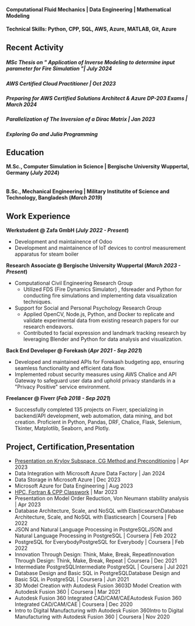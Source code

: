 #### Computational Fluid Mechanics | Data Engineering | Mathematical Modeling

#### Technical Skills: Python, CPP, SQL, AWS, Azure, MATLAB, Git, Azure

## Recent Activity
##### MSc Thesis on " Application of Inverse Modeling to determine input parameter for Fire Simulation "| July 2024<br/>
##### AWS Certified Cloud Practitioner | Oct 2023<br/>
##### Preparing for AWS Certified Solutions Architect & Azure DP-203 Exams | March 2024<br/>
##### Parallelization of The Inversion of a Dirac Matrix | Jan 2023<br/>
##### Exploring Go and Julia Programming<br/>

## Education
**M.Sc., Computer Simulation in Science	| Bergische University Wuppertal, Germany (_July 2024_)**	 
<br/><br/>
**B.Sc., Mechanical Engineering | Military Institutite of Science and Technology, Bangladesh (_March 2019_)**

## Work Experience
**Werkstudent @ Zafa GmbH (_July 2022 - Present_)**
- Development and maintainence of Odoo
- Development and maintainence of IoT devices to control measurement apparatus for steam boiler

**Research Associate @ Bergische University Wuppertal (_March 2023 - Present_)**
- Computational Civil Engineering Research Group
  - Utilized FDS (Fire Dynamics Simulator) , fdsreader and Python for conducting fire simulations and implementing data visualization techniques.
- Support for Social and Personal Psychology Research Group
  - Applied OpenCV, Node.js, Python, and Docker to replicate and validate experimental data from existing research papers for our research endeavors.
  - Contributed to facial expression and landmark tracking research by leveraging Blender and Python for data analysis and visualization.

**Back End Developer @ Forekash (_Apr 2021 - Sep 2021_)**
- Developed and maintained APIs for Forekash budgeting app, ensuring seamless functionality and efficient data flow.
- Implemented robust security measures using AWS Chalice and API Gateway to safeguard user data and uphold privacy standards in a "Privacy Positive" service environment.

**Freelancer @ Fiverr (_Feb 2018 - Sep 2021_)**
- Successfully completed 135 projects on Fiverr, specializing in backend/API development, web automation, data mining, and bot creation. Proficient in Python, Pandas, DRF, Chalice, Flask, Selenium, Tkinter, Matplotlib, Seaborn, and Plotly.

## Project, Certification,Presentation
<ul>
  <li><a href="https://uni-wuppertal.sciebo.de/s/0v8m7BsGatR6KhF">Presentation on Krylov Subspace, CG Method and Preconditioning</a> | Apr 2023 </li>
  <li>Data Integration with Microsoft Azure Data Factory | Jan 2024</li>
  <li>Data Storage in Microsoft Azure | Dec 2023 </li>
  <li>Microsoft Azure for Data Engineering | Aug 2023 </li>
  <li><a href="https://github.com/raihanba13/Portfolio/tree/main/HPC/Simulation3_Exercise_Project">HPC, </a><a href="https://github.com/raihanba13/Portfolio/tree/main/Coursework">Fortran & CPP Classwork</a> | Mar 2023 </li>
  <li>Presentation on Model Order Reduction, Von Neumann stability analysis | Apr 2023 </li>
  <li>Database Architecture, Scale, and NoSQL with ElasticsearchDatabase Architecture, Scale, and NoSQL with Elasticsearch | Coursera | Feb 2022 </li>
  <li>JSON and Natural Language Processing in PostgreSQLJSON and Natural Language Processing in PostgreSQL | Coursera | Feb 2022 </li>
  <li>PostgreSQL for EverybodyPostgreSQL for Everybody | Coursera | Feb 2022 </li>
  <li>Innovation Through Design: Think, Make, Break, RepeatInnovation Through Design: Think, Make, Break, Repeat | Coursera | Dec 2021 </li>
  <li>Intermediate PostgreSQLIntermediate PostgreSQL | Coursera | Jul 2021 </li>
  <li>Database Design and Basic SQL in PostgreSQLDatabase Design and Basic SQL in PostgreSQL | Coursera | Jun 2021 </li>
  <li>3D Model Creation with Autodesk Fusion 3603D Model Creation with Autodesk Fusion 360 | Coursera | Mar 2021 </li>
  <li>Autodesk Fusion 360 Integrated CAD/CAM/CAEAutodesk Fusion 360 Integrated CAD/CAM/CAE | Coursera | Dec 2020 </li>
  <li>Intro to Digital Manufacturing with Autodesk Fusion 360Intro to Digital Manufacturing with Autodesk Fusion 360 | Coursera | Nov 2020 </li>
</ul>



